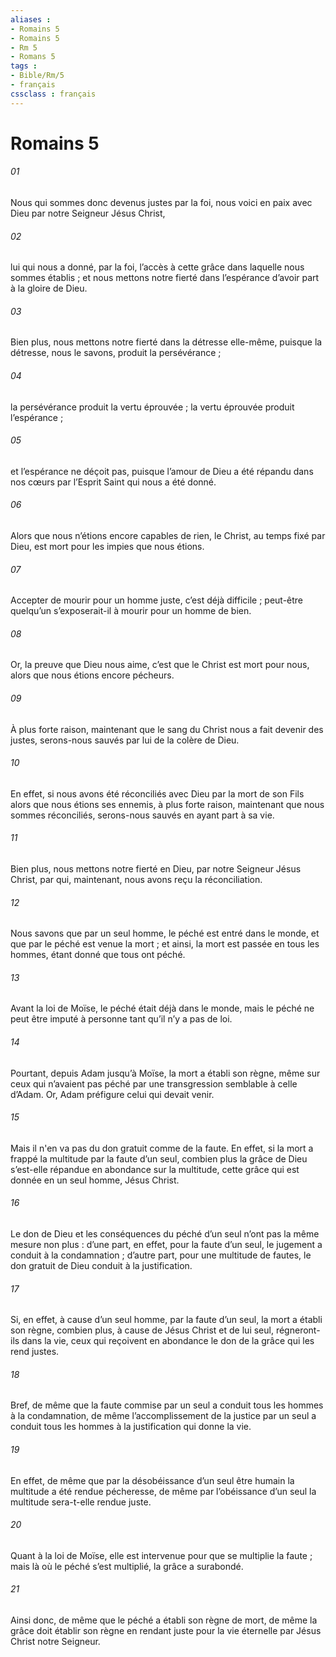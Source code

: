 ```yaml
---
aliases : 
- Romains 5
- Romains 5
- Rm 5
- Romans 5
tags : 
- Bible/Rm/5
- français
cssclass : français
---
```


# Romains 5

###### 01
Nous qui sommes donc devenus justes par la foi, nous voici en paix avec Dieu par notre Seigneur Jésus Christ,
###### 02
lui qui nous a donné, par la foi, l’accès à cette grâce dans laquelle nous sommes établis ; et nous mettons notre fierté dans l’espérance d’avoir part à la gloire de Dieu.
###### 03
Bien plus, nous mettons notre fierté dans la détresse elle-même, puisque la détresse, nous le savons, produit la persévérance ;
###### 04
la persévérance produit la vertu éprouvée ; la vertu éprouvée produit l’espérance ;
###### 05
et l’espérance ne déçoit pas, puisque l’amour de Dieu a été répandu dans nos cœurs par l’Esprit Saint qui nous a été donné.
###### 06
Alors que nous n’étions encore capables de rien, le Christ, au temps fixé par Dieu, est mort pour les impies que nous étions.
###### 07
Accepter de mourir pour un homme juste, c’est déjà difficile ; peut-être quelqu’un s’exposerait-il à mourir pour un homme de bien.
###### 08
Or, la preuve que Dieu nous aime, c’est que le Christ est mort pour nous, alors que nous étions encore pécheurs.
###### 09
À plus forte raison, maintenant que le sang du Christ nous a fait devenir des justes, serons-nous sauvés par lui de la colère de Dieu.
###### 10
En effet, si nous avons été réconciliés avec Dieu par la mort de son Fils alors que nous étions ses ennemis, à plus forte raison, maintenant que nous sommes réconciliés, serons-nous sauvés en ayant part à sa vie.
###### 11
Bien plus, nous mettons notre fierté en Dieu, par notre Seigneur Jésus Christ, par qui, maintenant, nous avons reçu la réconciliation.
###### 12
Nous savons que par un seul homme, le péché est entré dans le monde, et que par le péché est venue la mort ; et ainsi, la mort est passée en tous les hommes, étant donné que tous ont péché.
###### 13
Avant la loi de Moïse, le péché était déjà dans le monde, mais le péché ne peut être imputé à personne tant qu’il n’y a pas de loi.
###### 14
Pourtant, depuis Adam jusqu’à Moïse, la mort a établi son règne, même sur ceux qui n’avaient pas péché par une transgression semblable à celle d’Adam. Or, Adam préfigure celui qui devait venir.
###### 15
Mais il n'en va pas du don gratuit comme de la faute. En effet, si la mort a frappé la multitude par la faute d’un seul, combien plus la grâce de Dieu s’est-elle répandue en abondance sur la multitude, cette grâce qui est donnée en un seul homme, Jésus Christ.
###### 16
Le don de Dieu et les conséquences du péché d’un seul n’ont pas la même mesure non plus : d’une part, en effet, pour la faute d’un seul, le jugement a conduit à la condamnation ; d’autre part, pour une multitude de fautes, le don gratuit de Dieu conduit à la justification.
###### 17
Si, en effet, à cause d’un seul homme, par la faute d’un seul, la mort a établi son règne, combien plus, à cause de Jésus Christ et de lui seul, régneront-ils dans la vie, ceux qui reçoivent en abondance le don de la grâce qui les rend justes.
###### 18
Bref, de même que la faute commise par un seul a conduit tous les hommes à la condamnation, de même l’accomplissement de la justice par un seul a conduit tous les hommes à la justification qui donne la vie.
###### 19
En effet, de même que par la désobéissance d’un seul être humain la multitude a été rendue pécheresse, de même par l’obéissance d’un seul la multitude sera-t-elle rendue juste.
###### 20
Quant à la loi de Moïse, elle est intervenue pour que se multiplie la faute ; mais là où le péché s’est multiplié, la grâce a surabondé.
###### 21
Ainsi donc, de même que le péché a établi son règne de mort, de même la grâce doit établir son règne en rendant juste pour la vie éternelle par Jésus Christ notre Seigneur.
